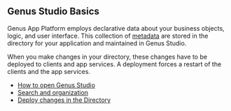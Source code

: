 ## Genus Studio Basics

Genus App Platform employs declarative data about your business objects, logic, and user interface. This collection of [metadata](glossary.md) are stored in the directory for your application and maintained in Genus Studio.

When you make changes in your directory, these changes have to be deployed to clients and app services. A deployment forces a restart of the clients and the app services.

* [How to open Genus Studio](genus-studio-basics/how-to-open-genus-studio.md)
* [Search and organization](genus-studio-basics/search-and-organization.md)
* [Deploy changes in the Directory](genus-studio-basics/deploy-changes-in-the-directory.md)
